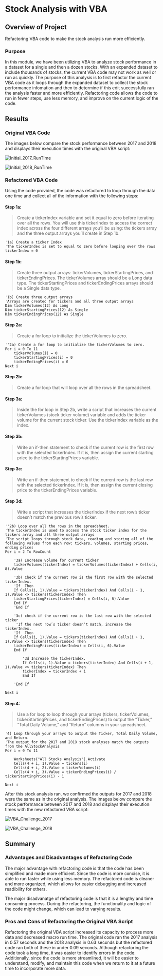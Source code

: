 # Stock Analysis with VBA

## Overview of Project
Refactoring VBA code to make the stock analysis run more efficiently. 

### Purpose
In this module, we have been utilizing VBA to analyze stock performance in a dataset for a single and then a dozen stocks. With an expanded dataset to include thousands of stocks, the current VBA code may not work as well or run as quickly. The purpose of this analysis is to first refactor the current VBA code as it loops through the expanded dataset to collect the stock performance infomation and then to determine if this edit successfully ran the analysis faster and more efficiently. Refactoring code allows the code to run in fewer steps, use less memory, and improve on the current logic of the code.

## Results

### Original VBA Code
The images below compare the stock performance between 2017 and 2018 and displays their execution times with the original VBA script:

![Initial_2017_RunTime](https://user-images.githubusercontent.com/108038989/178812431-1655e76b-d69b-4b90-8edf-11c238eefa3f.png)

![Initial_2018_RunTime](https://user-images.githubusercontent.com/108038989/178812447-b0d60dd4-86b9-4fc2-bd68-c7aab6d41da2.png)

### Refactored VBA Code

Using the code provided, the code was refactored to loop through the data one time and collect all of the information with the following steps: 

#### Step 1a:
> Create a tickerIndex variable and set it equal to zero before iterating over all the rows. You will use this tickerIndex to access the correct index across the four different arrays you’ll be using: the tickers array and the three output arrays you’ll create in Step 1b.

    '1a) Create a ticker Index
    'The tickerIndex is set to equal to zero before looping over the rows
    tickerIndex = 0

#### Step 1b:
> Create three output arrays: tickerVolumes, tickerStartingPrices, and tickerEndingPrices. The tickerVolumes array should be a Long data type. The tickerStartingPrices and tickerEndingPrices arrays should be a Single data type.

    '1b) Create three output arrays
    'Arrays are created for tickers and all three output arrays
    Dim tickerVolumes(12) As Long
    Dim tickerStartingPrices(12) As Single
    Dim tickerEndingPrices(12) As Single

#### Step 2a:
> Create a for loop to initialize the tickerVolumes to zero.

    ''2a) Create a for loop to initialize the tickerVolumes to zero.
    For i = 0 To 11
        tickerVolumes(i) = 0
        tickerStartingPrices(i) = 0
        tickerEndingPrices(i) = 0
    Next i

#### Step 2b:
> Create a for loop that will loop over all the rows in the spreadsheet.

#### Step 3a:
> Inside the for loop in Step 2b, write a script that increases the current tickerVolumes (stock ticker volume) variable and adds the ticker volume for the current stock ticker. Use the tickerIndex variable as the index.

#### Step 3b:
> Write an if-then statement to check if the current row is the first row with the selected tickerIndex. If it is, then assign the current starting price to the tickerStartingPrices variable.

#### Step 3c:
> Write an if-then statement to check if the current row is the last row with the selected tickerIndex. If it is, then assign the current closing price to the tickerEndingPrices variable. 

#### Step 3d:
> Write a script that increases the tickerIndex if the next row’s ticker doesn’t match the previous row’s ticker.

    ''2b) Loop over all the rows in the spreadsheet.
    'The tickerIndex is used to access the stock ticker index for the tickers array and all three output arrays
    'The script loops through stock data, reading and storing all of the following values from each row: tickers, volumes, starting prices, ending prices
    For i = 2 To RowCount
    
        '3a) Increase volume for current ticker
        tickerVolumes(tickerIndex) = tickerVolumes(tickerIndex) + Cells(i, 8).Value
        
        '3b) Check if the current row is the first row with the selected tickerIndex.
        'If  Then
        If Cells(i, 1).Value = tickers(tickerIndex) And Cells(i - 1, 1).Value <> tickers(tickerIndex) Then
        tickerStartingPrices(tickerIndex) = Cells(i, 6).Value
        End If
        'End If
        
        '3c) check if the current row is the last row with the selected ticker
         'If the next row’s ticker doesn’t match, increase the tickerIndex.
        'If  Then
        If Cells(i, 1).Value = tickers(tickerIndex) And Cells(i + 1, 1).Value <> tickers(tickerIndex) Then
        tickerEndingPrices(tickerIndex) = Cells(i, 6).Value
        End If
           
            '3d Increase the tickerIndex.
            If Cells(i, 1).Value = tickers(tickerIndex) And Cells(i + 1, 1).Value <> tickers(tickerIndex) Then
            tickerIndex = tickerIndex + 1
            End If
            
        'End If
    
    Next i

#### Step 4:
> Use a for loop to loop through your arrays (tickers, tickerVolumes, tickerStartingPrices, and tickerEndingPrices) to output the “Ticker,” “Total Daily Volume,” and “Return” columns in your spreadsheet.

    '4) Loop through your arrays to output the Ticker, Total Daily Volume, and Return.
    'The output for the 2017 and 2018 stock analyses match the outputs from the AllStockAnalysis
    For i = 0 To 11
        
        Worksheets("All Stocks Analysis").Activate
        Cells(4 + i, 1).Value = tickers(i)
        Cells(4 + i, 2).Value = tickerVolumes(i)
        Cells(4 + i, 3).Value = tickerEndingPrices(i) / tickerStartingPrices(i) - 1
        
    Next i

After this stock analysis ran, we confirmed the outputs for 2017 and 2018 were the same as in the original analysis. The images below compare the stock performance between 2017 and 2018 and displays their execution times with the new refactored VBA script:

![VBA_Challenge_2017](https://user-images.githubusercontent.com/108038989/178817941-3da911f7-a9a1-4249-b34b-5dc9b08c86e4.png)

![VBA_Challenge_2018](https://user-images.githubusercontent.com/108038989/178817950-88b41b91-1456-4041-834e-53689d77072e.png)

## Summary

### Advantages and Disadvantages of Refactoring Code

The major advantage with refactoring code is that the code has been simplified and made more efficient. Since the code is more concise, it is able to run faster while  using less memory. The refactored code is cleaner and more organized, which allows for easier debugging and increased readibility for others. 

The major disadvanatge of refactoring code is that it is a lengthy and time consuming process. During the refactoring, the functionality and logic of the code might change, which can lead to varying results. 

### Pros and Cons of Refactoring the Original VBA Script

Refactoring the original VBA script increased its capacity to process more data and decreased macro run time. The original code ran the 2017 analysis in 0.57 seconds and the 2018 analysis in 0.63 seconds but the refactored code ran both of these in under 0.09 seconds. Although refactoring the code took a long time, it was easier to identify errors in the code. Additionally, since the code is more streamlined, it will be easier to understand, modify, and maintain this code when we return to it at a future time to incorporate more data. 
